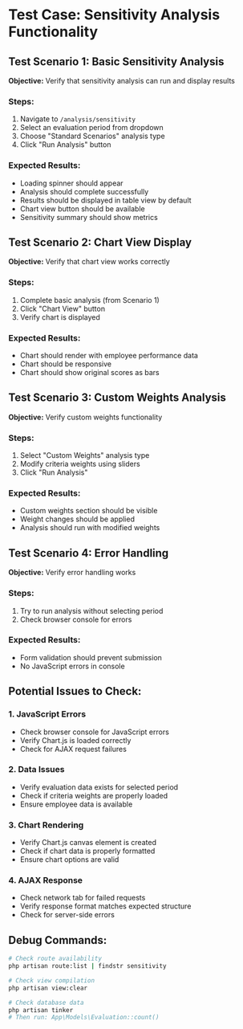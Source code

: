 # Test Case: Sensitivity Analysis Functionality

## Test Scenario 1: Basic Sensitivity Analysis
**Objective:** Verify that sensitivity analysis can run and display results

### Steps:
1. Navigate to `/analysis/sensitivity`
2. Select an evaluation period from dropdown
3. Choose "Standard Scenarios" analysis type
4. Click "Run Analysis" button

### Expected Results:
- Loading spinner should appear
- Analysis should complete successfully
- Results should be displayed in table view by default
- Chart view button should be available
- Sensitivity summary should show metrics

## Test Scenario 2: Chart View Display
**Objective:** Verify that chart view works correctly

### Steps:
1. Complete basic analysis (from Scenario 1)
2. Click "Chart View" button
3. Verify chart is displayed

### Expected Results:
- Chart should render with employee performance data
- Chart should be responsive
- Chart should show original scores as bars

## Test Scenario 3: Custom Weights Analysis
**Objective:** Verify custom weights functionality

### Steps:
1. Select "Custom Weights" analysis type
2. Modify criteria weights using sliders
3. Click "Run Analysis"

### Expected Results:
- Custom weights section should be visible
- Weight changes should be applied
- Analysis should run with modified weights

## Test Scenario 4: Error Handling
**Objective:** Verify error handling works

### Steps:
1. Try to run analysis without selecting period
2. Check browser console for errors

### Expected Results:
- Form validation should prevent submission
- No JavaScript errors in console

## Potential Issues to Check:

### 1. JavaScript Errors
- Check browser console for JavaScript errors
- Verify Chart.js is loaded correctly
- Check for AJAX request failures

### 2. Data Issues
- Verify evaluation data exists for selected period
- Check if criteria weights are properly loaded
- Ensure employee data is available

### 3. Chart Rendering
- Verify Chart.js canvas element is created
- Check if chart data is properly formatted
- Ensure chart options are valid

### 4. AJAX Response
- Check network tab for failed requests
- Verify response format matches expected structure
- Check for server-side errors

## Debug Commands:
```bash
# Check route availability
php artisan route:list | findstr sensitivity

# Check view compilation
php artisan view:clear

# Check database data
php artisan tinker
# Then run: App\Models\Evaluation::count()
```

